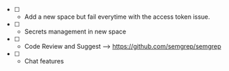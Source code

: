 - [ ] - Add a new space but fail everytime with the access token issue.
- [ ] - Secrets management in new space
- [ ] - Code Review and Suggest --> https://github.com/semgrep/semgrep
- [ ] - Chat features